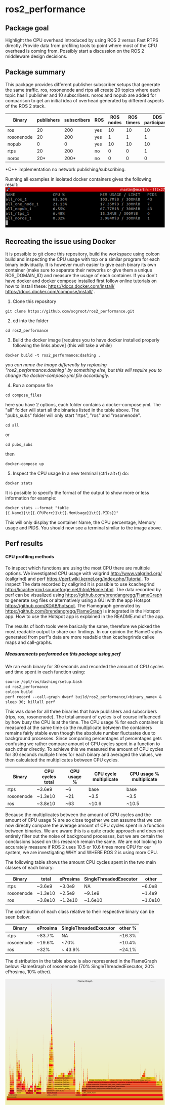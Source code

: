 # ros2_performance
## Package goal
Highlight the CPU overhead introduced by using ROS 2 versus Fast RTPS directly. 
Provide data from profiling tools to point where most of the CPU overhead is coming from.
Possibly start a discussion on the ROS 2 middleware design decisions.
## Package summary
This package provides different publisher subscriber setups that generate the same traffic.
ros, rosonenode and rtps all create 20 topics where each topic has 1 publisher and 10 subscribers.
noros and nopub are added for comparison to get an initial idea of overhead generated by different aspects of the ROS 2 stack.

| Binary  | publishers | subscribers | ROS | ROS nodes | ROS timers | DDS participants |
| ------------- | ------------- |------------- |------------- |------------- |------------- |------------- |
| ros | 20  | 200 | yes | 10 | 10 | 10 |
| rosonenode | 20 | 200 | yes | 1 | 1 | 1 |
| nopub | 0  | 0 | yes | 10 | 10 | 10 |
| rtps | 20 | 200 | no | 0 | 0 | 1 |
| noros | 20&ast;  | 200&ast; | no | 0 | 0| 0 |

&ast;C++ implementation no network publishing/subscribing.

Running all examples in isolated docker containers gives the following result:
![Alt text](/images/docker_comparison.png?raw=true "Docker comparison of binaries")

## Recreating the issue using Docker
It is possible to git clone this repository, build the workspace using colcon build and inspecting the CPU usage with top or a similar program for each binary individually. It is however much easier to give each binary its own container (make sure to separate their networks or give them a unique ROS_DOMAIN_ID) and measure the usage of each container.
If you don't have docker and docker compose installed first follow online tutorials on how to install these: https://docs.docker.com/install/ https://docs.docker.com/compose/install/ .

1. Clone this repository
```
git clone https://github.com/scgroot/ros2_performance.git
```
2. cd into the folder 
```
cd ros2_performance
```
3. Build the docker image [requires you to have docker installed properly following the links above] (this will take a while)
```
docker build -t ros2_performance:dashing .
```
*you can name the image differently by replacing "ros2_performance:dashing" by something else, but this will require you to change the docker-compose.yml file accordingly.*

4. Run a compose file
```
cd compose_files
```
here you have 2 options, each folder contains a docker-compose.yml. The "all" folder will start all the binaries listed in the table above. The "pubs_subs" folder will only start "rtps", "ros" and "rosonenode".
```
cd all
```
or
```
cd pubs_subs
```
then 
```
docker-compose up
```
5. Inspect the CPU usage
In a new terminal (ctrl+alt+t) do:
```
docker stats
```
It is possible to specify the format of the output to show more or less information for example:
```
docker stats --format "table {{.Name}}\t{{.CPUPerc}}\t{{.MemUsage}}\t{{.PIDs}}"
```
This will only display the container Name, the CPU percentage, Memory usage and PIDS.
You should now see a terminal similar to the image above. 

## Perf results
#### CPU profiling methods
To inspect which functions are using the most CPU there are multiple options. We investigated CPU usage with valgrind http://www.valgrind.org/  (callgrind) and perf https://perf.wiki.kernel.org/index.php/Tutorial. To inspect The data recorded by callgrind it is possible to use kcachegrind http://kcachegrind.sourceforge.net/html/Home.html. The data recorded by perf can be visualized using https://github.com/brendangregg/FlameGraph to generate svg files or alternatively using a GUI with the app Hotspot https://github.com/KDAB/hotspot. The Flamegraph generated by https://github.com/brendangregg/FlameGraph is integrated in the Hotspot app. How to use the Hotspot app is explained in the README.md of the app.

The results of both tools were basically the same, therefore we picked the most readable output to share our findings.
In our opinion the FlameGraphs generated from perf's data are more readable than kcachegrinds callee maps and call-graphs.

##### Measurements performed on this package using perf
We ran each binary for 30 seconds and recorded the amount of CPU cycles and time spent in each function using:
```
source /opt/ros/dashing/setup.bash
cd ros2_performance
colcon build
perf record --call-graph dwarf build/ros2_performance/<binary_name> & sleep 30; killall perf
```
This was done for all three binaries that have publishers and subscribers (rtps, ros, rosonenode). 
The total amount of cycles is of course influenced by how busy the CPU is at the time.
The CPU usage % for each container is measured at the same time so the multiplicate between the containers remains fairly stable even though the absolute number fluctuates due to background processes. Since comparing percentages of percentages gets confusing we rather compare amount of CPU cycles spent in a function to each other directly. To achieve this we measured the amount of CPU cycles for 30 seconds multiple times for each binary and averaged the values, we then calculated the multiplicates between CPU cycles. 

| Binary  | CPU cycles total | CPU usage %| CPU cycle multiplicate | CPU usage % multiplicate
| ------------- | ------------- |------------- |------------- |------------- |
| rtps | ~3.6e9 | ~6 | base | base |
| rosonenode | ~1.3e10 | ~21| ~3.5 | ~3.5 |
| ros | ~3.8e10 | ~63| ~10.6 | ~10.5 |

Because the multiplicates between the amount of CPU cycles and the amount of CPU usage % are so close together we can assume that we can now directly compare the average amount of CPU cycles spent in a function between binaries. We are aware this is a quite crude approach and does not entirely filter out the noise of background processes, but we are certain the conclusions based on this research remain the same. We are not looking to accurately measure if ROS 2 uses 10.5 or 10.6 times more CPU for our system, we are investigating WHY and WHERE ROS 2 is using more CPU.  

The following table shows the amount CPU cycles spent in the two main classes of each binary:

| Binary  |total | eProsima | SingleThreadedExecutor| other |
| ------------- | ------------- |------------- |------------- |------------- |
| rtps | ~3.6e9 | ~3.0e9 |NA | ~6.0e8 |
| rosonenode | ~1.3e10 | ~2.5e9 | ~9.1e9| ~1.4e9|
| ros | ~3.8e10 | ~1.2e10 | ~1.6e10 | ~1.0e10 |

The contribution of each class relative to their respective binary can be seen below:

| Binary  |eProsima| SingleThreadedExecutor| other %|
| ------------- | ------------- |------------- |------------- |
| rtps | ~83.7% |NA | ~16.3% |
| rosonenode| ~19.6% | ~70%| ~10.4%|
| ros | ~32% | ~ 43.9%| ~24.1% |

The distribution in the table above is also represented in the FlameGraph below:
FlameGraph of rosonenode (70% SingleThreadedExecutor, 20% eProsima, 10% other).

![Alt text](/images/rosonenode.png?raw=true "FlameGraph for rosonenode")
